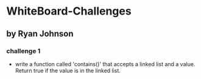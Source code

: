 # WhiteBoard-Challenges

## by Ryan Johnson

### challenge 1
* write a function called 'contains()' that accepts a linked list and a value. Return true if the value is in the linked list.
